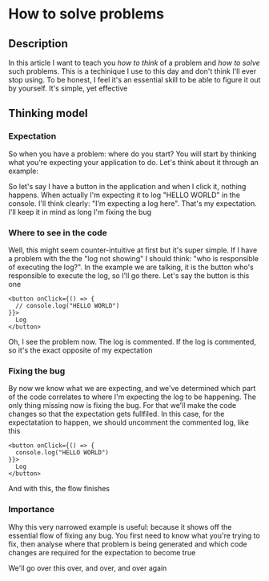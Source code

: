 # How to solve problems

## Description

In this article I want to teach you _how to think_ of a problem and _how to solve_ such problems. This is a techinique I use to this day and don't think I'll ever stop using. To be honest, I feel it's an essential skill to be able to figure it out by yourself. It's simple, yet effective

## Thinking model

### Expectation

So when you have a problem: where do you start? You will start by thinking what you're expecting your application to do. Let's think about it through an example:

So let's say I have a button in the application and when I click it, nothing happens. When actually I'm expecting it to log "HELLO WORLD" in the console. I'll think clearly: "I'm expecting a log here". That's my expectation. I'll keep it in mind as long I'm fixing the bug

### Where to see in the code

Well, this might seem counter-intuitive at first but it's super simple. If I have a problem with the the "log not showing" I should think: "who is responsible of executing the log?". In the example we are talking, it is the button who's responsible to execute the log, so I'll go there. Let's say the button is this one

```tsx
<button onClick={() => {
  // console.log("HELLO WORLD")
}}>
  Log
</button>
```

Oh, I see the problem now. The log is commented. If the log is commented, so it's the exact opposite of my expectation

### Fixing the bug

By now we know what we are expecting, and we've determined which part of the code correlates to where I'm expecting the log to be happening. The only thing missing now is fixing the bug. For that we'll make the code changes so that the expectation gets fullfiled. In this case, for the expectatation to happen, we should uncomment the commented log, like this

```tsx
<button onClick={() => {
  console.log("HELLO WORLD")
}}>
  Log
</button>
```

And with this, the flow finishes

### Importance

Why this very narrowed example is useful: because it shows off the essential flow of fixing any bug. You first need to know what you're trying to fix, then analyse where that problem is being generated and which code changes are required for the expectation to become true

We'll go over this over, and over, and over again
